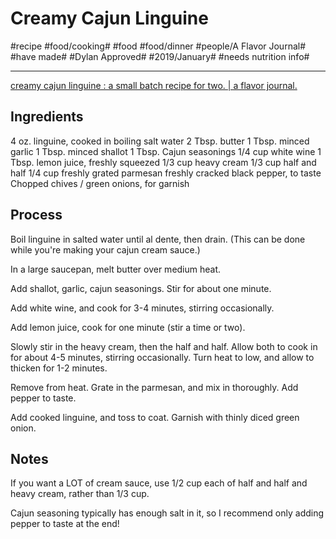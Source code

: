 # Creamy Cajun Linguine
#recipe #food/cooking# #food #food/dinner #people/A Flavor Journal# #have made# #Dylan Approved# #2019/January# #needs nutrition info#
- - - -
[creamy cajun linguine : a small batch recipe for two. | a flavor journal.](https://aflavorjournal.com/creamy-cajun-linguine-a-small-batch-recipe-for-two/)

## Ingredients
4 oz. linguine, cooked in boiling salt water
2 Tbsp. butter
1 Tbsp. minced garlic
1 Tbsp. minced shallot
1 Tbsp. Cajun seasonings
1/4 cup white wine
1 Tbsp. lemon juice, freshly squeezed
1/3 cup heavy cream
1/3 cup half and half
1/4 cup freshly grated parmesan
freshly cracked black pepper, to taste
Chopped chives / green onions, for garnish

## Process
Boil linguine in salted water until al dente, then drain. (This can be done while you're making your cajun cream sauce.)

In a large saucepan, melt butter over medium heat.

Add shallot, garlic, cajun seasonings. Stir for about one minute.

Add white wine, and cook for 3-4 minutes, stirring occasionally.

Add lemon juice, cook for one minute (stir a time or two).

Slowly stir in the heavy cream, then the half and half. Allow both to cook in for about 4-5 minutes, stirring occasionally. Turn heat to low, and allow to thicken for 1-2 minutes.

Remove from heat. Grate in the parmesan, and mix in thoroughly. Add pepper to taste.

Add cooked linguine, and toss to coat. Garnish with thinly diced green onion.

## Notes
If you want a LOT of cream sauce, use 1/2 cup each of half and half and heavy cream, rather than 1/3 cup.

Cajun seasoning typically has enough salt in it, so I recommend only adding pepper to taste at the end!
